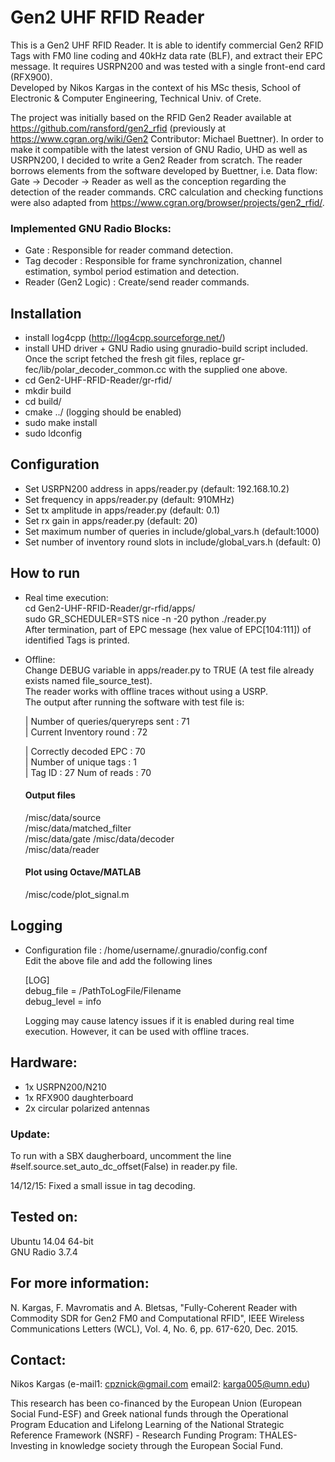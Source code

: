 # Gen2 UHF RFID Reader
This is a Gen2 UHF RFID Reader. It is able to identify commercial Gen2 RFID Tags with FM0 line coding and 40kHz data rate (BLF), and extract their EPC message. It requires USRPN200 and was tested with a single front-end card (RFX900).  
Developed by Nikos Kargas in the context of his MSc thesis, School of Electronic & Computer Engineering, Technical Univ. of Crete.  

The project was initially based on the RFID Gen2 Reader available at https://github.com/ransford/gen2_rfid (previously at https://www.cgran.org/wiki/Gen2 Contributor: Michael Buettner). In order to make it compatible with the latest version of GNU Radio, UHD as well as USRPN200, I decided to write a Gen2 Reader from scratch. The reader borrows elements from the software developed by Buettner, i.e. Data flow: Gate -> Decoder -> Reader as well as the conception regarding the detection of the reader commands. CRC calculation and checking functions were also adapted from https://www.cgran.org/browser/projects/gen2_rfid/.

### Implemented GNU Radio Blocks:

- Gate : Responsible for reader command detection.  
- Tag decoder : Responsible for frame synchronization, channel estimation, symbol period estimation and detection.  
- Reader (Gen2 Logic) : Create/send reader commands.

## Installation

- install log4cpp (http://log4cpp.sourceforge.net/)
- install UHD driver + GNU Radio using gnuradio-build script included. Once the script fetched the fresh git files, replace gr-fec/lib/polar_decoder_common.cc with the supplied one above.
- cd Gen2-UHF-RFID-Reader/gr-rfid/  
- mkdir build  
- cd build/  
- cmake ../ (logging should be enabled)  
- sudo make install  
- sudo ldconfig  

## Configuration

- Set USRPN200 address in apps/reader.py (default: 192.168.10.2)
- Set frequency in apps/reader.py (default: 910MHz)
- Set tx amplitude in apps/reader.py (default: 0.1)
- Set rx gain in apps/reader.py (default: 20)
- Set maximum number of queries in include/global_vars.h (default:1000)
- Set number of inventory round slots in include/global_vars.h (default: 0)

## How to run

- Real time execution:  
cd Gen2-UHF-RFID-Reader/gr-rfid/apps/    
sudo GR_SCHEDULER=STS nice -n -20 python ./reader.py     
After termination, part of EPC message (hex value of EPC[104:111]) of identified Tags is printed.  

- Offline:  
    Change DEBUG variable in apps/reader.py to TRUE (A test file already exists named file_source_test).  
    The reader works with offline traces without using a USRP.  
    The output after running the software with test file is:  
    
    | Number of queries/queryreps sent : 71  
    | Current Inventory round : 72  

    | Correctly decoded EPC : 70  
    | Number of unique tags : 1  
    | Tag ID : 27  Num of reads : 70  


    #### Output files 
    
    /misc/data/source  
    /misc/data/matched_filter  
    /misc/data/gate 
    /misc/data/decoder  
    /misc/data/reader
    
    #### Plot using Octave/MATLAB
    /misc/code/plot_signal.m       
    
## Logging

- Configuration file : /home/username/.gnuradio/config.conf  
    Edit the above file and add the following lines  

    [LOG]  
    debug_file = /PathToLogFile/Filename  
    debug_level = info  
    
    Logging may cause latency issues if it is enabled during real time execution. However, it can be used with offline traces.
    
## Hardware:

  - 1x USRPN200/N210  
  - 1x RFX900 daughterboard  
  - 2x circular polarized antennas  
  
### Update:

To run with a SBX daugherboard, uncomment the line #self.source.set_auto_dc_offset(False) in reader.py file.

14/12/15: Fixed a small issue in tag decoding. 

## Tested on:
  Ubuntu 14.04 64-bit  
  GNU Radio 3.7.4
  
## For more information:
N. Kargas, F. Mavromatis and A. Bletsas, "Fully-Coherent Reader with Commodity SDR for Gen2 FM0 and Computational RFID", IEEE Wireless Communications Letters (WCL), Vol. 4, No. 6, pp. 617-620, Dec. 2015. 

## Contact:
  Nikos Kargas (e-mail1: cpznick@gmail.com email2: karga005@umn.edu)  

This research has been co-financed by the European Union (European Social Fund-ESF) and Greek national funds through the Operational Program Education and Lifelong Learning of the National Strategic Reference Framework (NSRF) - Research Funding Program: THALES-Investing in knowledge society through the European Social Fund.
